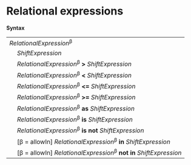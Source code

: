 # Relational expressions

**Syntax**

<table>
    <tr>
        <td colspan="2"><i>RelationalExpression</i><sup>β</sup></td>
    </tr>
    <tr>
        <td>&nbsp;</td><td><i>ShiftExpression</i></td>
    </tr>
    <tr>
        <td>&nbsp;</td><td><i>RelationalExpression</i><sup>β</sup> <b>&gt;</b> <i>ShiftExpression</i></td>
    </tr>
    <tr>
        <td>&nbsp;</td><td><i>RelationalExpression</i><sup>β</sup> <b>&lt;</b> <i>ShiftExpression</i></td>
    </tr>
    <tr>
        <td>&nbsp;</td><td><i>RelationalExpression</i><sup>β</sup> <b>&lt;=</b> <i>ShiftExpression</i></td>
    </tr>
    <tr>
        <td>&nbsp;</td><td><i>RelationalExpression</i><sup>β</sup> <b>&gt;=</b> <i>ShiftExpression</i></td>
    </tr>
    <tr>
        <td>&nbsp;</td><td><i>RelationalExpression</i><sup>β</sup> <b>as</b> <i>ShiftExpression</i></td>
    </tr>
    <tr>
        <td>&nbsp;</td><td><i>RelationalExpression</i><sup>β</sup> <b>is</b> <i>ShiftExpression</i></td>
    </tr>
    <tr>
        <td>&nbsp;</td><td><i>RelationalExpression</i><sup>β</sup> <b>is not</b> <i>ShiftExpression</i></td>
    </tr>
    <tr>
        <td>&nbsp;</td><td>[β = allowIn] <i>RelationalExpression</i><sup>β</sup> <b>in</b> <i>ShiftExpression</i></td>
    </tr>
    <tr>
        <td>&nbsp;</td><td>[β = allowIn] <i>RelationalExpression</i><sup>β</sup> <b>not in</b> <i>ShiftExpression</i></td>
    </tr>
</table>